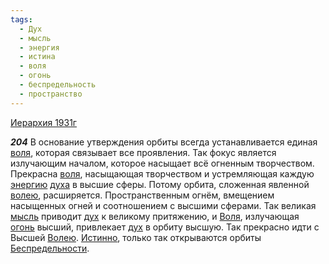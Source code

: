 ```yaml
---
tags:
  - Дух
  - мысль
  - энергия
  - истина
  - воля
  - огонь
  - беспредельность
  - пространство
---
```


[Иерархия 1931г](https://127.0.0.1:4002/agni/1931)

___204___
В основание утверждения орбиты всегда устанавливается единая [воля](../../../tags/#воля), которая связывает все проявления. Так фокус является излучающим началом, которое насыщает всё огненным творчеством. Прекрасна [воля](../../../tags/#воля), насыщающая творчеством и устремляющая каждую [энергию](../../../tags/#энергия) [духа](../../../tags/#Дух) в высшие сферы. Потому орбита, сложенная явленной [волею](../../../tags/#воля), расширяется. Пространственным огнём, вмещением насыщенных огней и соотношением с высшими сферами. Так великая [мысль](../../../tags/#мысль) приводит [дух](../../../tags/#Дух) к великому притяжению, и [Воля](../../../tags/#воля), излучающая [огонь](../../../tags/#огонь) высший, привлекает [дух](../../../tags/#Дух) в орбиту высшую. Так прекрасно идти с Высшей [Волею](../../../tags/#воля). [Истинно](../../../tags/#истина), только так открываются орбиты [Беспредельности](../../../tags/#беспредельность).   

